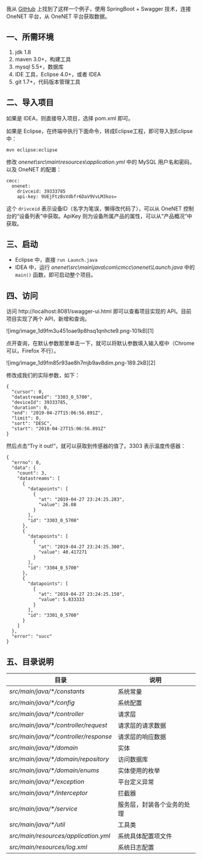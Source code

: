 我从 [GitHub](https://github.com/jiawn/onenet) 上找到了这样一个例子，使用 SpringBoot + Swagger 技术，连接 OneNET 平台，从 OneNET 平台获取数据。

## 一、所需环境
1. jdk 1.8
2. maven 3.0+，构建工具
3. mysql 5.5+，数据库
4. IDE 工具，Eclipse 4.0+，或者 IDEA
5. git 1.7+，代码版本管理工具

## 二、导入项目

如果是 IDEA，则直接导入项目，选择 pom.xml 即可。

如果是 Eclipse，在终端中执行下面命令，转成Eclipse工程，即可导入到Eclipse中：
```
mvn eclipse:eclipse
```

修改 *onenet\src\main\resources\application.yml* 中的 MySQL 用户名和密码，以及 OneNET 的配置：

```
cmcc:
  onenet:
    drivceid: 39333785
    api-key: 9UEjFtzBsVdbfr6DaV9VvLM3kos=
```

这个 `drivceid` 表示设备ID（名字为笔误，懒得改代码了），可以从 OneNET 控制台的“设备列表”中获取。ApiKey 则为设备所属产品的属性，可以从“产品概况”中获取。

	
## 三、启动

- Eclipse 中，直接 `run Launch.java`
- IDEA 中，运行 *onenet\src\main\java\com\cmcc\onenet\Launch.java* 中的 `main()` 函数，即可启动整个项目。
	
## 四、访问

访问 http://localhost:8081/swagger-ui.html 即可以查看项目实现的 API。目前项目实现了两个 API，新增和查询。

![img/image_1d9fm3u451oae9p8hsq1qnhcte9.png-101kB][1]

点开查询，在默认参数那里单击一下，就可以将默认参数填入输入框中（Chrome 可以，Firefox 不行）。

![img/image_1d9fm85r93ae8h7mjb9av8dim.png-189.2kB][2]

修改成我们的实际参数，如下：

```
{
  "cursor": 0,
  "datastreamId": "3303_0_5700",
  "deviceId": 39333785,
  "duration": 0,
  "end": "2019-04-27T15:06:56.891Z",
  "limit": 0,
  "sort": "DESC",
  "start": "2018-04-27T15:06:56.891Z"
}
```

然后点击“Try it out!”，就可以获取到传感器的值了。3303 表示温度传感器：

```
{
  "errno": 0,
  "data": {
    "count": 3,
    "datastreams": [
      {
        "datapoints": [
          {
            "at": "2019-04-27 23:24:25.283",
            "value": 26.08
          }
        ],
        "id": "3303_0_5700"
      },
      {
        "datapoints": [
          {
            "at": "2019-04-27 23:24:25.300",
            "value": 40.417271
          }
        ],
        "id": "3304_0_5700"
      },
      {
        "datapoints": [
          {
            "at": "2019-04-27 23:24:25.150",
            "value": 5.833333
          }
        ],
        "id": "3301_0_5700"
      }
    ]
  },
  "error": "succ"
}
```

## 五、目录说明

|目录|说明
|-|-
|*src/main/java/\*/constants*|系统常量
|*src/main/java/\*/config*|系统配置
|*src/main/java/\*/controller*|请求层
|*src/main/java/\*/controller/request*|请求层的请求数据
|*src/main/java/\*/controller/response*|请求层的响应数据
|*src/main/java/\*/domain*|实体
|*src/main/java/\*/domain/repository*|访问数据库
|*src/main/java/\*/domain/enums*|实体使用的枚举
|*src/main/java/\*/exception*|平台定义异常
|*src/main/java/\*/interceptor*|拦截器
|*src/main/java/\*/service*|服务层，封装各个业务的处理
|*src/main/java/\*/util*|工具类
|*src/main/resources/application.yml*|系统具体配置项文件
|*src/main/resources/log.xml*|系统日志配置

